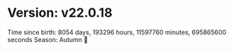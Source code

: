 # Version: v22.0.18
Time since birth: 8054 days, 193296 hours, 11597760 minutes, 695865600 seconds
Season: Autumn 🍁

